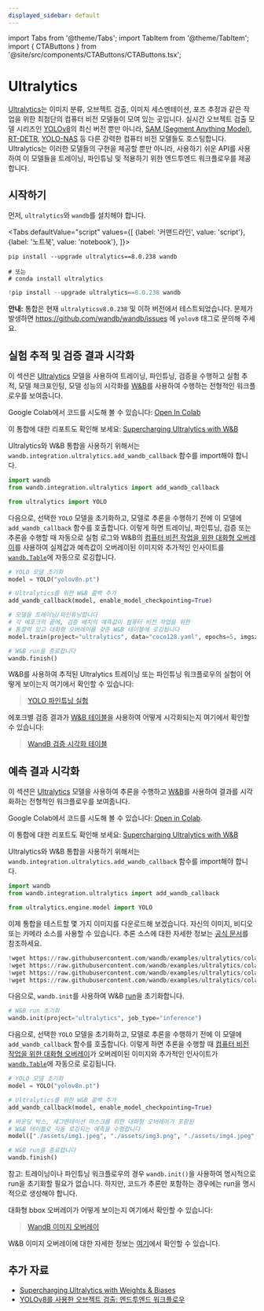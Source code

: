 ```yaml
---
displayed_sidebar: default
---
```

import Tabs from '@theme/Tabs';
import TabItem from '@theme/TabItem';
import { CTAButtons } from '@site/src/components/CTAButtons/CTAButtons.tsx';

# Ultralytics

<CTAButtons colabLink="https://colab.research.google.com/github/wandb/examples/blob/master/colabs/ultralytics/01_train_val.ipynb"></CTAButtons>

[Ultralytics](https://github.com/ultralytics/ultralytics)는 이미지 분류, 오브젝트 검출, 이미지 세스멘테이션, 포즈 추정과 같은 작업을 위한 최첨단의 컴퓨터 비전 모델들이 모여 있는 곳입니다. 실시간 오브젝트 검출 모델 시리즈인 [YOLOv8](https://docs.ultralytics.com/models/yolov8/)의 최신 버전 뿐만 아니라, [SAM (Segment Anything Model)](https://docs.ultralytics.com/models/sam/#introduction-to-sam-the-segment-anything-model), [RT-DETR](https://docs.ultralytics.com/models/rtdetr/), [YOLO-NAS](https://docs.ultralytics.com/models/yolo-nas/) 등 다른 강력한 컴퓨터 비전 모델들도 호스팅합니다. Ultralytics는 이러한 모델들의 구현을 제공할 뿐만 아니라, 사용하기 쉬운 API를 사용하여 이 모델들을 트레이닝, 파인튜닝 및 적용하기 위한 엔드투엔드 워크플로우를 제공합니다.

## 시작하기

먼저, `ultralytics`와 `wandb`를 설치해야 합니다.

<Tabs
  defaultValue="script"
  values={[
    {label: '커맨드라인', value: 'script'},
    {label: '노트북', value: 'notebook'},
  ]}>
  <TabItem value="script">

```shell
pip install --upgrade ultralytics==8.0.238 wandb

# 또는
# conda install ultralytics
```

  </TabItem>
  <TabItem value="notebook">

```python
!pip install --upgrade ultralytics==8.0.238 wandb
```

  </TabItem>
</Tabs>

**안내:** 통합은 현재 `ultralyticsv8.0.238` 및 이하 버전에서 테스트되었습니다. 문제가 발생하면 https://github.com/wandb/wandb/issues 에 `yolov8` 태그로 문의해 주세요.

## 실험 추적 및 검증 결과 시각화

<CTAButtons colabLink="https://colab.research.google.com/github/wandb/examples/blob/master/colabs/ultralytics/01_train_val.ipynb"></CTAButtons>

이 섹션은 [Ultralytics](https://docs.ultralytics.com/modes/predict/) 모델을 사용하여 트레이닝, 파인튜닝, 검증을 수행하고 실험 추적, 모델 체크포인팅, 모델 성능의 시각화를 [W&B](https://wandb.ai/site)를 사용하여 수행하는 전형적인 워크플로우를 보여줍니다.

Google Colab에서 코드를 시도해 볼 수 있습니다: [Open In Colab](http://wandb.me/ultralytics-train)

이 통합에 대한 리포트도 확인해 보세요: [Supercharging Ultralytics with W&B](https://wandb.ai/geekyrakshit/ultralytics/reports/Supercharging-Ultralytics-with-Weights-Biases--Vmlldzo0OTMyMDI4)

Ultralytics와 W&B 통합을 사용하기 위해서는 `wandb.integration.ultralytics.add_wandb_callback` 함수를 import해야 합니다.

```python
import wandb
from wandb.integration.ultralytics import add_wandb_callback

from ultralytics import YOLO
```

다음으로, 선택한 `YOLO` 모델을 초기화하고, 모델로 추론을 수행하기 전에 이 모델에 `add_wandb_callback` 함수를 호출합니다. 이렇게 하면 트레이닝, 파인튜닝, 검증 또는 추론을 수행할 때 자동으로 실험 로그와 W&B의 [컴퓨터 비전 작업을 위한 대화형 오버레이](../track/log/media#image-overlays-in-tables)를 사용하여 실제값과 예측값이 오버레이된 이미지와 추가적인 인사이트를 [`wandb.Table`](../tables/intro.md)에 자동으로 로깅합니다.

```python
# YOLO 모델 초기화
model = YOLO("yolov8n.pt")

# Ultralytics를 위한 W&B 콜백 추가
add_wandb_callback(model, enable_model_checkpointing=True)

# 모델을 트레이닝/파인튜닝합니다
# 각 에포크의 끝에, 검증 배치의 예측값이 컴퓨터 비전 작업을 위한
# 통찰력 있고 대화형 오버레이를 갖춘 W&B 테이블에 로깅됩니다
model.train(project="ultralytics", data="coco128.yaml", epochs=5, imgsz=640)

# W&B run을 종료합니다
wandb.finish()
```

W&B를 사용하여 추적된 Ultralytics 트레이닝 또는 파인튜닝 워크플로우의 실험이 어떻게 보이는지 여기에서 확인할 수 있습니다:

<blockquote class="imgur-embed-pub" lang="en" data-id="a/TB76U9O"  ><a href="//imgur.com/a/TB76U9O">YOLO 파인튜닝 실험</a></blockquote><script async src="//s.imgur.com/min/embed.js" charset="utf-8"></script>

에포크별 검증 결과가 [W&B 테이블](../tables/intro.md)을 사용하여 어떻게 시각화되는지 여기에서 확인할 수 있습니다:

<blockquote class="imgur-embed-pub" lang="en" data-id="a/kU5h7W4"  ><a href="//imgur.com/a/kU5h7W4">WandB 검증 시각화 테이블</a></blockquote><script async src="//s.imgur.com/min/embed.js" charset="utf-8"></script>

## 예측 결과 시각화

<CTAButtons colabLink="https://colab.research.google.com/github/wandb/examples/blob/master/colabs/ultralytics/00_inference.ipynb"></CTAButtons>

이 섹션은 [Ultralytics](https://docs.ultralytics.com/modes/predict/) 모델을 사용하여 추론을 수행하고 [W&B](https://wandb.ai/site)를 사용하여 결과를 시각화하는 전형적인 워크플로우를 보여줍니다.

Google Colab에서 코드를 시도해 볼 수 있습니다: [Open in Colab](http://wandb.me/ultralytics-inference).

이 통합에 대한 리포트도 확인해 보세요: [Supercharging Ultralytics with W&B](https://wandb.ai/geekyrakshit/ultralytics/reports/Supercharging-Ultralytics-with-Weights-Biases--Vmlldzo0OTMyMDI4)

Ultralytics와 W&B 통합을 사용하기 위해서는 `wandb.integration.ultralytics.add_wandb_callback` 함수를 import해야 합니다.

```python
import wandb
from wandb.integration.ultralytics import add_wandb_callback

from ultralytics.engine.model import YOLO
```

이제 통합을 테스트할 몇 가지 이미지를 다운로드해 보겠습니다. 자신의 이미지, 비디오 또는 카메라 소스를 사용할 수 있습니다. 추론 소스에 대한 자세한 정보는 [공식 문서](https://docs.ultralytics.com/modes/predict/)를 참조하세요.

```python
!wget https://raw.githubusercontent.com/wandb/examples/ultralytics/colabs/ultralytics/assets/img1.png
!wget https://raw.githubusercontent.com/wandb/examples/ultralytics/colabs/ultralytics/assets/img2.png
!wget https://raw.githubusercontent.com/wandb/examples/ultralytics/colabs/ultralytics/assets/img4.png
!wget https://raw.githubusercontent.com/wandb/examples/ultralytics/colabs/ultralytics/assets/img5.png
```

다음으로, `wandb.init`를 사용하여 W&B [run](../runs/intro.md)을 초기화합니다.

```python
# W&B run 초기화
wandb.init(project="ultralytics", job_type="inference")
```

다음으로, 선택한 `YOLO` 모델을 초기화하고, 모델로 추론을 수행하기 전에 이 모델에 `add_wandb_callback` 함수를 호출합니다. 이렇게 하면 추론을 수행할 때 [컴퓨터 비전 작업을 위한 대화형 오버레이](../track/log/media#image-overlays-in-tables)가 오버레이된 이미지와 추가적인 인사이트가 [`wandb.Table`](../tables/intro.md)에 자동으로 로깅됩니다.

```python
# YOLO 모델 초기화
model = YOLO("yolov8n.pt")

# Ultralytics를 위한 W&B 콜백 추가
add_wandb_callback(model, enable_model_checkpointing=True)

# 바운딩 박스, 세그멘테이션 마스크를 위한 대화형 오버레이가 포함된
# W&B 테이블로 자동 로깅되는 예측을 수행합니다
model(["./assets/img1.jpeg", "./assets/img3.png", "./assets/img4.jpeg", "./assets/img5.jpeg"])

# W&B run을 종료합니다
wandb.finish()
```

참고: 트레이닝이나 파인튜닝 워크플로우의 경우 `wandb.init()`을 사용하여 명시적으로 run을 초기화할 필요가 없습니다. 하지만, 코드가 추론만 포함하는 경우에는 run을 명시적으로 생성해야 합니다.

대화형 bbox 오버레이가 어떻게 보이는지 여기에서 확인할 수 있습니다:

<blockquote class="imgur-embed-pub" lang="en" data-id="a/UTSiufs"  ><a href="//imgur.com/a/UTSiufs">WandB 이미지 오버레이</a></blockquote><script async src="//s.imgur.com/min/embed.js" charset="utf-8"></script>

W&B 이미지 오버레이에 대한 자세한 정보는 [여기](../track/log/media.md#image-overlays)에서 확인할 수 있습니다.

## 추가 자료

* [Supercharging Ultralytics with Weights & Biases](https://wandb.ai/geekyrakshit/ultralytics/reports/Supercharging-Ultralytics-with-Weights-Biases--Vmlldzo0OTMyMDI4)
* [YOLOv8를 사용한 오브젝트 검출: 엔드투엔드 워크플로우](https://wandb.ai/reviewco/object-detection-bdd/reports/Object-Detection-using-YOLOv8-An-End-to-End-Workflow--Vmlldzo1NTAyMDQ1)
